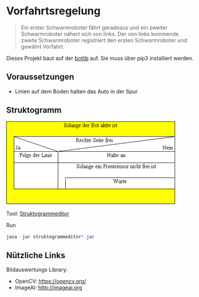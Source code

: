 # Vorfahrtsregelung

> Ein erster Schwarmroboter fährt geradeaus und ein zweiter Schwarmroboter nähert sich von links. Der von links kommende zweite Schwarmroboter registriert den ersten Schwarmroboter und gewährt Vorfahrt.

Dieses Projekt baut auf der [botlib](https://github.com/GretaThunbergUltras/botlib) auf. Sie muss über pip3 installiert werden.

## Voraussetzungen

- Linien auf dem Boden halten das Auto in der Spur

## Struktogramm

![Struktogramm](docs/struktogramm.png)

Tool: [Struktogrammeditor](http://whiledo.de/index.php?p=struktogrammeditor)

Run

``` powershell
java -jar struktogrammeditor*.jar
```
## Nützliche Links

Bildauswertungs Library:
- OpenCV: https://opencv.org/
- ImageAI: http://imageai.org
